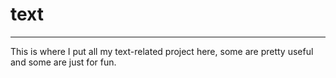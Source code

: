# text
---
This is where I put all my text-related project here, some are pretty useful and some are just for fun.
